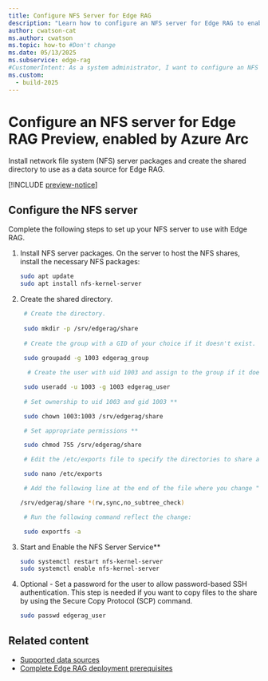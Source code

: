 ```yaml
---
title: Configure NFS Server for Edge RAG 
description: "Learn how to configure an NFS server for Edge RAG to enable shared storage for high availability and scalable applications."
author: cwatson-cat
ms.author: cwatson
ms.topic: how-to #Don't change
ms.date: 05/13/2025
ms.subservice: edge-rag
#CustomerIntent: As a system administrator, I want to configure an NFS server for Azure Arc-enabled data services so that I can enable shared storage for high availability and scalability of my applications.
ms.custom:
  - build-2025
---
```


# Configure an NFS server for Edge RAG Preview, enabled by Azure Arc 

Install network file system (NFS) server packages and create the shared directory to use as a data source for Edge RAG.

[!INCLUDE [preview-notice](includes/preview-notice.md)]

## Configure the NFS server

Complete the following steps to set up your NFS server to use with Edge RAG.

1. Install NFS server packages. On the server to host the NFS shares, install the necessary NFS packages:

   ```bash
   sudo apt update
   sudo apt install nfs-kernel-server
   ```

1. Create the shared directory.

    ```bash
     # Create the directory.
     
     sudo mkdir -p /srv/edgerag/share 
         
     # Create the group with a GID of your choice if it doesn't exist. The following example uses GID 1003.
     
     sudo groupadd -g 1003 edgerag_group 

      # Create the user with uid 1003 and assign to the group if it doesn't exist. The following example uses UID 1003.

     sudo useradd -u 1003 -g 1003 edgerag_user 
     
     # Set ownership to uid 1003 and gid 1003 **

     sudo chown 1003:1003 /srv/edgerag/share 

     # Set appropriate permissions **

     sudo chmod 755 /srv/edgerag/share

     # Edit the /etc/exports file to specify the directories to share and their permissions.

     sudo nano /etc/exports 

     # Add the following line at the end of the file where you change "*" to the client IP to restrict random access to the share folder.

    /srv/edgerag/share *(rw,sync,no_subtree_check)

     # Run the following command reflect the change:

     sudo exportfs -a
    ```

1. Start and Enable the NFS Server Service**

   ```bash
   sudo systemctl restart nfs-kernel-server 
   sudo systemctl enable nfs-kernel-server 
   ```

1. Optional - Set a password for the user to allow password-based SSH authentication. This step is needed if you want to copy files to the share by using the Secure Copy Protocol (SCP) command.

   ```bash
   sudo passwd edgerag_user
   ```

## Related content

- [Supported data sources](requirements.md#supported-data-sources)
- [Complete Edge RAG deployment prerequisites](complete-prerequisites.md)

